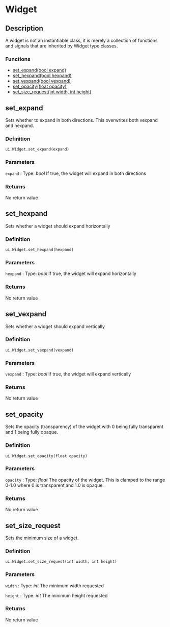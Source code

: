 # Widget

## Description

A widget is not an instantiable class, it is merely a collection of functions and signals that are inherited by Widget type classes. 


### Functions

* [set_expand(bool expand)](#set_expand)
* [set_hexpand(bool hexpand)](#set_hexpand)
* [set_vexpand(bool vexpand)](#set_vexpand)
* [set_opacity(float opacity)](#set_opacity)
* [set_size_request(int width, int height)](#set_size_request)


## set_expand

Sets whether to expand in both directions. This overwrites both vexpand and hexpand.

### Definition

`ui.Widget.set_expand(expand)`

### Parameters

`expand`
:   Type: *bool*
    If true, the widget will expand in both directions

### Returns

No return value


## set_hexpand

Sets whether a widget should expand horizontally

### Definition

`ui.Widget.set_hexpand(hexpand)`

### Parameters

`hexpand`
:   Type: *bool*
    If true, the widget will expand horizontally

### Returns

No return value

## set_vexpand

Sets whether a widget should expand vertically

### Definition

`ui.Widget.set_vexpand(vexpand)`

### Parameters

`vexpand`
:   Type: *bool*
    If true, the widget will expand vertically

### Returns

No return value


## set_opacity

Sets the opacity (transparency) of the widget with 0 being fully transparent and 1 being fully opaque.

### Definition

`ui.Widget.set_opacity(float opacity)`

### Parameters

`opacity`
:   Type: *float*
    The opacity of the widget. This is clamped to the range 0-1.0 where 0 is transparent and 1.0 is opaque.

### Returns

No return value

## set_size_request

Sets the minimum size of a widget.

### Definition

`ui.Widget.set_size_request(int width, int height)`

### Parameters

`width`
:   Type: *int*
    The minimum width requested

`height`
:   Type: *int*
    The minimum height requested

### Returns

No return value

